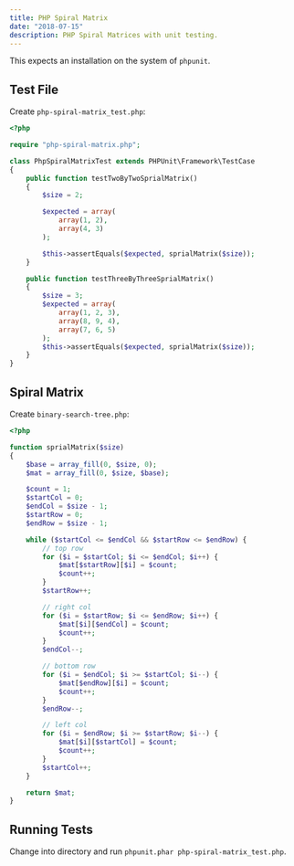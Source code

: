 ```yaml
---
title: PHP Spiral Matrix
date: "2018-07-15"
description: PHP Spiral Matrices with unit testing.
---
```


This expects an installation on the system of `phpunit`.

## Test File

Create `php-spiral-matrix_test.php`:

```php
<?php

require "php-spiral-matrix.php";

class PhpSpiralMatrixTest extends PHPUnit\Framework\TestCase
{
    public function testTwoByTwoSprialMatrix()
    {
        $size = 2;

        $expected = array(
            array(1, 2),
            array(4, 3)
        );

        $this->assertEquals($expected, sprialMatrix($size));
    }

    public function testThreeByThreeSprialMatrix()
    {
        $size = 3;
        $expected = array(
            array(1, 2, 3),
            array(8, 9, 4),
            array(7, 6, 5)
        );
        $this->assertEquals($expected, sprialMatrix($size));
    }
}
```

## Spiral Matrix

Create `binary-search-tree.php`:

```php
<?php

function sprialMatrix($size)
{
    $base = array_fill(0, $size, 0);
    $mat = array_fill(0, $size, $base);

    $count = 1;
    $startCol = 0;
    $endCol = $size - 1;
    $startRow = 0;
    $endRow = $size - 1;

    while ($startCol <= $endCol && $startRow <= $endRow) {
        // top row
        for ($i = $startCol; $i <= $endCol; $i++) {
            $mat[$startRow][$i] = $count;
            $count++;
        }
        $startRow++;

        // right col
        for ($i = $startRow; $i <= $endRow; $i++) {
            $mat[$i][$endCol] = $count;
            $count++;
        }
        $endCol--;

        // bottom row
        for ($i = $endCol; $i >= $startCol; $i--) {
            $mat[$endRow][$i] = $count;
            $count++;
        }
        $endRow--;

        // left col
        for ($i = $endRow; $i >= $startRow; $i--) {
            $mat[$i][$startCol] = $count;
            $count++;
        }
        $startCol++;
    }

    return $mat;
}

```

## Running Tests

Change into directory and run `phpunit.phar php-spiral-matrix_test.php`.
